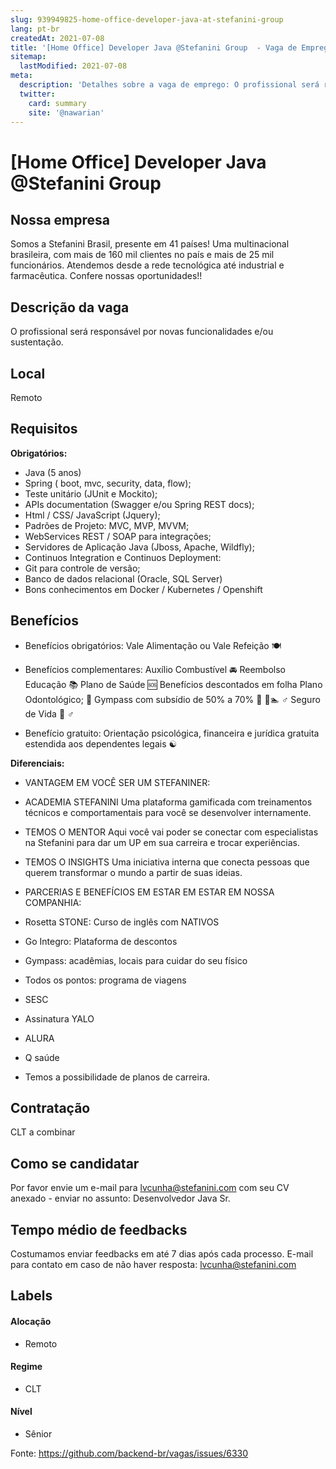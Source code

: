 ```yaml
---
slug: 939949825-home-office-developer-java-at-stefanini-group
lang: pt-br
createdAt: 2021-07-08
title: '[Home Office] Developer Java @Stefanini Group  - Vaga de Emprego'
sitemap:
  lastModified: 2021-07-08
meta:
  description: 'Detalhes sobre a vaga de emprego: O profissional será responsável por novas funcionalidades e/ou sustentação.'
  twitter:
    card: summary
    site: '@nawarian'
---
```


# [Home Office] Developer Java @Stefanini Group 

<!--
==================================================
Caso a vaga for remoto durante a pandemia informar no texto "Remoto durante o covid"
==================================================
-->
<!-- 
==================================================
POR FAVOR, SÓ POSTE SE A VAGA FOR PARA BACK-END!

Não faça distinção de gênero no título da vaga.

Use: "Back-End Developer" ao invés de 
"Desenvolvedor Back-End" \o/

Exemplo: `[São Paulo] Back-End Developer @ NOME DA EMPRESA`
==================================================
-->
<!--
==================================================
Caso a vaga for remoto durante a pandemia deixar a linha abaixo
==================================================
-->
> 

## Nossa empresa

Somos a Stefanini Brasil, presente em 41 países! Uma multinacional brasileira, com mais de 160 mil clientes no país e mais de 25 mil funcionários. Atendemos desde a rede tecnológica até industrial e farmacêutica. Confere nossas oportunidades!!

## Descrição da vaga

O profissional será responsável por novas funcionalidades e/ou sustentação.

## Local

Remoto 

## Requisitos

**Obrigatórios:**
- Java (5 anos)
- Spring ( boot, mvc, security, data, flow);
- Teste unitário (JUnit e Mockito);
- APIs documentation (Swagger e/ou Spring REST docs);
- Html / CSS/ JavaScript (Jquery);
- Padrões de Projeto: MVC, MVP, MVVM;
- WebServices REST / SOAP para integrações;
- Servidores de Aplicação Java (Jboss, Apache, Wildfly);
- Continuos Integration e Continuos Deployment:
- Git para controle de versão;
- Banco de dados relacional (Oracle, SQL Server)
- Bons conhecimentos em Docker / Kubernetes / Openshift

## Benefícios

- Benefícios obrigatórios:
Vale Alimentação ou Vale Refeição 🍽

- Benefícios complementares:
Auxílio Combustível 🚘
Reembolso Educação 📚
Plano de Saúde 🆘
Benefícios descontados em folha Plano Odontológico; 🦷
Gympass com subsídio de 50% a 70% 🥊 🥋🏊 ♂
Seguro de Vida 🧖 ♂

- Benefício gratuito:
Orientação psicológica, financeira e jurídica gratuita estendida aos dependentes legais ☯

**Diferenciais:**
- VANTAGEM EM VOCÊ SER UM STEFANINER:
- ACADEMIA STEFANINI 
Uma plataforma gamificada com treinamentos técnicos e comportamentais para você se desenvolver internamente.

- TEMOS O MENTOR 
Aqui você vai poder se conectar com especialistas na Stefanini para dar um UP em sua carreira e trocar experiências.

- TEMOS O INSIGHTS 
Uma iniciativa interna que conecta pessoas que querem transformar o mundo a partir de suas ideias.

- PARCERIAS E BENEFÍCIOS EM ESTAR EM ESTAR EM NOSSA COMPANHIA:
- Rosetta STONE: Curso de inglês com NATIVOS
- Go Integro: Plataforma de descontos
- Gympass: acadêmias, locais para cuidar do seu físico
- Todos os pontos: programa de viagens
- SESC
- Assinatura YALO
- ALURA
- Q saúde
- Temos a possibilidade de planos de carreira.

## Contratação

CLT a combinar

## Como se candidatar

Por favor envie um e-mail para lvcunha@stefanini.com com seu CV anexado - enviar no assunto: Desenvolvedor Java Sr. 

## Tempo médio de feedbacks

Costumamos enviar feedbacks em até 7 dias após cada processo.
E-mail para contato em caso de não haver resposta: lvcunha@stefanini.com

## Labels
<!-- retire os labels que não fazem sentido à vaga -->

#### Alocação
- Remoto

#### Regime
- CLT

#### Nível
- Sênior


Fonte: https://github.com/backend-br/vagas/issues/6330